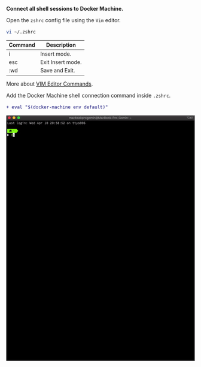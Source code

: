 **Connect all shell sessions to Docker Machine.**

Open the `zshrc` config file using the `Vim` editor.
```bash
vi ~/.zshrc
```

| Command | Description |
| --- | --- |
| i | Insert mode. |
| esc | Exit Insert mode. |
| :wd | Save and Exit. |

More about [VIM Editor Commands](https://www.radford.edu/~mhtay/CPSC120/VIM_Editor_Commands.htm).

Add the Docker Machine shell connection command inside `.zshrc`.
```diff
+ eval "$(docker-machine env default)"
```

![Connect all shell session to Docker Machine](/README/images/1-6-connect-all-shell-session-to-docker-machine.gif)
<br>
<br>
